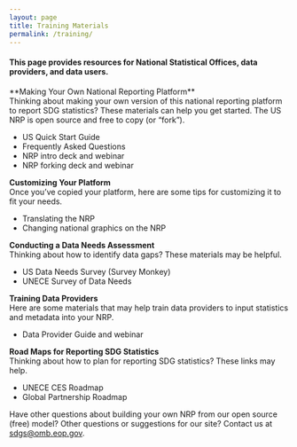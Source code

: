 ```yaml
---
layout: page
title: Training Materials
permalink: /training/
---
```

<div class="usa-grid">
<h4>This page provides resources for National Statistical Offices, data providers, and data users. </h4>
</div>
**Making Your Own National Reporting Platform**
<br/>Thinking about making your own version of this national reporting platform to report SDG statistics? These materials can help you get started. The US NRP is open source and free to copy (or “fork”).

- US Quick Start Guide 
- Frequently Asked Questions 
- NRP intro deck and webinar 
- NRP forking deck and webinar 

**Customizing Your Platform**
<br/>Once you’ve copied your platform, here are some tips for customizing it to fit your needs.

- Translating the NRP 
- Changing national graphics on the NRP 

**Conducting a Data Needs Assessment**
<br/>Thinking about how to identify data gaps? These materials may be helpful.

- US Data Needs Survey (Survey Monkey)
- UNECE Survey of Data Needs 

**Training Data Providers**
<br/>Here are some materials that may help train data providers to input statistics and metadata into your NRP.

- Data Provider Guide and webinar 

**Road Maps for Reporting SDG Statistics**
<br/>Thinking about how to plan for reporting SDG statistics? These links may help.

- UNECE CES Roadmap 
- Global Partnership Roadmap 

Have other questions about building your own NRP from our open source (free) model? Other questions or suggestions for our site? Contact us at sdgs@omb.eop.gov.
